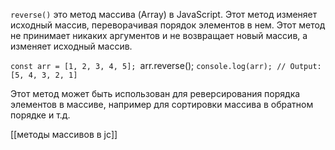 `reverse()` это метод массива (Array) в JavaScript. Этот метод изменяет исходный массив, переворачивая порядок элементов в нем. Этот метод не принимает никаких аргументов и не возвращает новый массив, а изменяет исходный массив.

`const arr = [1, 2, 3, 4, 5];
`arr.reverse(); 
`console.log(arr); // Output: [5, 4, 3, 2, 1]`

Этот метод может быть использован для реверсирования порядка элементов в массиве, например для сортировки массива в обратном порядке и т.д.




[[методы массивов в jc]]